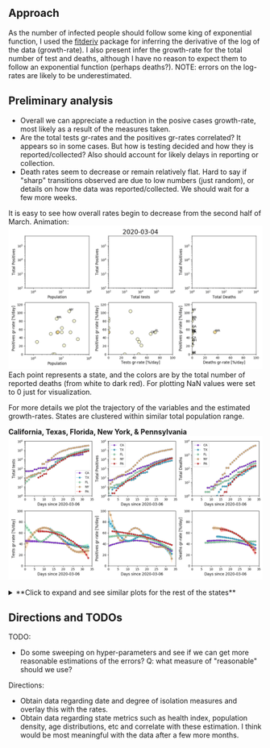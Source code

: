 ## Approach

As the number of infected people should follow some king of exponential
function, I used the
[fitderiv](http://swainlab.bio.ed.ac.uk/software/fitderiv/) package for
inferring the derivative of the log of the data (growth-rate). I also
present infer the growth-rate for the total number of test and deaths,
although I have no reason to expect them to follow an exponential
function (perhaps deaths?). NOTE: errors on the log-rates are likely to
be underestimated.

## Preliminary analysis

* Overall we can appreciate a reduction in the posive cases growth-rate,
most likely as a result of the measures taken. 
* Are the total tests gr-rates and the positives gr-rates correlated? It
  appears so in some cases. But how is testing decided and how they is
  reported/collected? Also should account for likely delays in reporting
  or collection.
* Death rates seem to decrease or remain relatively flat. Hard to say if
  "sharp" transitions observed are due to low numbers (just random), or
  details on how the data was reported/collected. We should wait for a
  few more weeks.

It is easy to see how overall rates begin to decrease from the second
half of March. Animation:
![Animation. Infering rates from US covidtracking data. Last update: 2020-04-07](figures/covidtracking_states_rates.gif)
Each point represents a state, and the colors are by the total number of
reported deaths (from white to dark red). For plotting NaN values were
set to 0 just for visualization. 

For more details we plot the trajectory of the variables and the
estimated growth-rates. States are clustered within similar total
population range.

**California, Texas, Florida, New York, & Pennsylvania**
![Set 0. Infering rates from US covidtracking data. Last update: 2020-04-07](figures/covidtracking_states_rates_byset_0.png)
<details><summary>**Click to expand and see similar plots for the rest of the states**</summary>
<p>
	**Illinois, Ohio, Georgia, North Carolina, & Michigan**
	![Set 1. Infering rates from US covidtracking data. Last update: 2020-04-07](figures/covidtracking_states_rates_byset_1.png)
	**New Jersey, Virginia, Washington, Arizona, & Massachusetts**
	![Set 2. Infering rates from US covidtracking data. Last update: 2020-04-07](figures/covidtracking_states_rates_byset_2.png)
	**Tennessee, Indiana, Missouri, Maryland, Wisconsin**
	![Set 3. Infering rates from US covidtracking data. Last update: 2020-04-07](figures/covidtracking_states_rates_byset_3.png)
	**Colorado, Minnesota, South Carolina, Alabama, & Louisiana**
	![Set 4. Infering rates from US covidtracking data. Last update: 2020-04-07](figures/covidtracking_states_rates_byset_4.png)
	**Kentucky, Oregon, Oklahoma, Connecticut, & Utah**
	![Set 5. Infering rates from US covidtracking data. Last update: 2020-04-07](figures/covidtracking_states_rates_byset_5.png)
	**Iowa, Nevada, Arkansas, Mississippi, & Kansas**
	![Set 6. Infering rates from US covidtracking data. Last update: 2020-04-07](figures/covidtracking_states_rates_byset_6.png)
	**New Mexico, Nebraska, West Virginia, Idaho, & Hawaii**
	![Set 7. Infering rates from US covidtracking data. Last update: 2020-04-07](figures/covidtracking_states_rates_byset_7.png)
	**New Hampshire, Maine, Montana, Rhode Island, & Delaware**
	![Set 8. Infering rates from US covidtracking data. Last update: 2020-04-07](figures/covidtracking_states_rates_byset_8.png)
	**South Dakota, North Dakota, Alaska, District of Columbia, Vermont, & Wyoming**
	![Set 9. Infering rates from US covidtracking data. Last update: 2020-04-07](figures/covidtracking_states_rates_byset_9.png)
	**American Samoa, Guam, Northern Mariana Islands, Puerto Rico, & Virgin Islands**
	![Set 10. Infering rates from US covidtracking data. Last update: 2020-04-07](figures/covidtracking_states_rates_byset_10.png)
</p>
</details>

## Directions and TODOs

TODO:
* Do some sweeping on hyper-parameters and see if we can get more
  reasonable estimations of the errors? Q: what measure of "reasonable"
  should we use?

Directions:
* Obtain data regarding date and degree of isolation measures and
  overlay this with the rates.
* Obtain data regarding state metrics such as health index, population
  density, age distributions, etc and correlate with these estimation. I
  think would be most meaningful with the data after a few more months.
